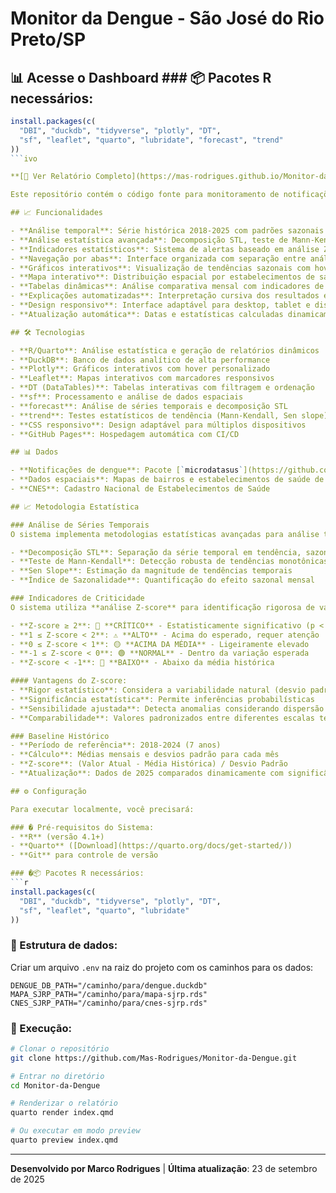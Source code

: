 # Monitor da Dengue - São José do Rio Preto/SP

## 📊 Acesse o Dashboard ### 📦 Pacotes R necessários:
```r
install.packages(c(
  "DBI", "duckdb", "tidyverse", "plotly", "DT", 
  "sf", "leaflet", "quarto", "lubridate", "forecast", "trend"
))
```ivo

**[🔗 Ver Relatório Completo](https://mas-rodrigues.github.io/Monitor-da-Dengue/)**

Este repositório contém o código fonte para monitoramento de notificações de dengue em São José do Rio Preto/SP, com análise de sazonalidade, tendências temporais e indicadores de alerta baseados em metodologias estatísticas avançadas e dados históricos.

## 📈 Funcionalidades

- **Análise temporal**: Série histórica 2018-2025 com padrões sazonais
- **Análise estatística avançada**: Decomposição STL, teste de Mann-Kendall e índice de sazonalidade
- **Indicadores estatísticos**: Sistema de alertas baseado em análise Z-score para identificação rigorosa de anomalias epidemiológicas
- **Navegação por abas**: Interface organizada com separação entre análise sazonal, estatística e espacial
- **Gráficos interativos**: Visualização de tendências sazonais com hover personalizado em português
- **Mapa interativo**: Distribuição espacial por estabelecimentos de saúde com popups informativos e dados mensais
- **Tabelas dinâmicas**: Análise comparativa mensal com indicadores de criticidade
- **Explicações automatizadas**: Interpretação cursiva dos resultados estatísticos em linguagem acessível
- **Design responsivo**: Interface adaptável para desktop, tablet e dispositivos móveis
- **Atualização automática**: Datas e estatísticas calculadas dinamicamente

## 🛠️ Tecnologias

- **R/Quarto**: Análise estatística e geração de relatórios dinâmicos
- **DuckDB**: Banco de dados analítico de alta performance
- **Plotly**: Gráficos interativos com hover personalizado
- **Leaflet**: Mapas interativos com marcadores responsivos
- **DT (DataTables)**: Tabelas interativas com filtragem e ordenação
- **sf**: Processamento e análise de dados espaciais
- **forecast**: Análise de séries temporais e decomposição STL
- **trend**: Testes estatísticos de tendência (Mann-Kendall, Sen slope)
- **CSS responsivo**: Design adaptável para múltiplos dispositivos
- **GitHub Pages**: Hospedagem automática com CI/CD

## 📊 Dados

- **Notificações de dengue**: Pacote [`microdatasus`](https://github.com/rfsaldanha/microdatasus) (DATASUS)
- **Dados espaciais**: Mapas de bairros e estabelecimentos de saúde de São José do Rio Preto
- **CNES**: Cadastro Nacional de Estabelecimentos de Saúde

## 📈 Metodologia Estatística

### Análise de Séries Temporais
O sistema implementa metodologias estatísticas avançadas para análise temporal:

- **Decomposição STL**: Separação da série temporal em tendência, sazonalidade e ruído
- **Teste de Mann-Kendall**: Detecção robusta de tendências monotônicas (não-paramétrico)
- **Sen Slope**: Estimação da magnitude de tendências temporais
- **Índice de Sazonalidade**: Quantificação do efeito sazonal mensal

### Indicadores de Criticidade
O sistema utiliza **análise Z-score** para identificação rigorosa de variações epidemiológicas:

- **Z-score ≥ 2**: 🚨 **CRÍTICO** - Estatisticamente significativo (p < 0.05)
- **1 ≤ Z-score < 2**: ⚠️ **ALTO** - Acima do esperado, requer atenção  
- **0 ≤ Z-score < 1**: 🟡 **ACIMA DA MÉDIA** - Ligeiramente elevado
- **-1 ≤ Z-score < 0**: 🟢 **NORMAL** - Dentro da variação esperada
- **Z-score < -1**: 🔵 **BAIXO** - Abaixo da média histórica

#### Vantagens do Z-score:
- **Rigor estatístico**: Considera a variabilidade natural (desvio padrão)
- **Significância estatística**: Permite inferências probabilísticas  
- **Sensibilidade ajustada**: Detecta anomalias considerando dispersão histórica
- **Comparabilidade**: Valores padronizados entre diferentes escalas temporais

### Baseline Histórico
- **Período de referência**: 2018-2024 (7 anos)
- **Cálculo**: Médias mensais e desvios padrão para cada mês
- **Z-score**: (Valor Atual - Média Histórica) / Desvio Padrão
- **Atualização**: Dados de 2025 comparados dinamicamente com significância estatística

## ⚙️ Configuração

Para executar localmente, você precisará:

### �️ Pré-requisitos do Sistema:
- **R** (versão 4.1+)
- **Quarto** ([Download](https://quarto.org/docs/get-started/))
- **Git** para controle de versão

### �📦 Pacotes R necessários:
```r
install.packages(c(
  "DBI", "duckdb", "tidyverse", "plotly", "DT", 
  "sf", "leaflet", "quarto", "lubridate"
))
```

### 📁 Estrutura de dados:
Criar um arquivo `.env` na raiz do projeto com os caminhos para os dados:
```env
DENGUE_DB_PATH="/caminho/para/dengue.duckdb"
MAPA_SJRP_PATH="/caminho/para/mapa-sjrp.rds"
CNES_SJRP_PATH="/caminho/para/cnes-sjrp.rds"
```

### 🚀 Execução:
```bash
# Clonar o repositório
git clone https://github.com/Mas-Rodrigues/Monitor-da-Dengue.git

# Entrar no diretório
cd Monitor-da-Dengue

# Renderizar o relatório
quarto render index.qmd

# Ou executar em modo preview
quarto preview index.qmd
```

---

**Desenvolvido por Marco Rodrigues** | **Última atualização**: 23 de setembro de 2025
